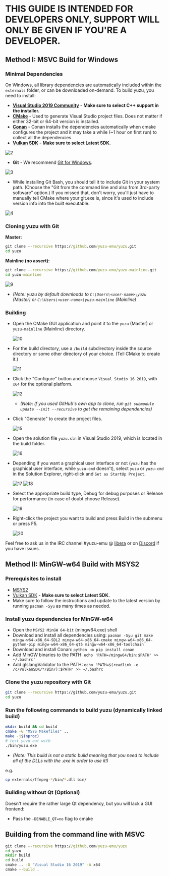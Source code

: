 # THIS GUIDE IS INTENDED FOR DEVELOPERS ONLY, SUPPORT WILL ONLY BE GIVEN IF YOU'RE A DEVELOPER.

## Method I: MSVC Build for Windows

### Minimal Dependencies

On Windows, all library dependencies are automatically included within the `externals` folder, or can be downloaded on-demand. To build yuzu, you need to install:

  * **[Visual Studio 2019 Community](https://visualstudio.microsoft.com/downloads/)** - **Make sure to select C++ support in the installer.**
  * **[CMake](https://cmake.org/download/)** - Used to generate Visual Studio project files. Does not matter if either 32-bit or 64-bit version is installed.
  * **[Conan](https://conan.io/downloads.html)** - Conan installs the dependencies automatically when cmake configures the project and it may take a while (~1 hour on first run) to collect all the dependencies
  * **[Vulkan SDK](https://vulkan.lunarg.com/sdk/home#windows)** - **Make sure to select Latest SDK.**

  ![2](https://i.imgur.com/giDwuTm.png)

  * **Git** - We recommend [Git for Windows](https://gitforwindows.org).

  ![3](https://i.imgur.com/UeSzkBw.png)

  * While installing Git Bash, you should tell it to include Git in your system path. (Choose the "Git from the command line and also from 3rd-party software" option.) If you missed that, don't worry, you'll just have to manually tell CMake where your git.exe is, since it's used to include version info into the built executable.

  ![4](https://i.imgur.com/x0rRs1t.png)

### Cloning yuzu with Git

**Master:**
  ```cmd
  git clone --recursive https://github.com/yuzu-emu/yuzu.git
  cd yuzu
  ```

**Mainline (no assert):**
  ```cmd
  git clone --recursive https://github.com/yuzu-emu/yuzu-mainline.git
  cd yuzu-mainline
  ```

  ![9](https://i.imgur.com/CcxIAht.png)

* *(Note: yuzu by default downloads to `C:\Users\<user-name>\yuzu` (Master) or `C:\Users\<user-name>\yuzu-mainline` (Mainline)*

### Building

* Open the CMake GUI application and point it to the `yuzu` (Master) or `yuzu-mainline` (Mainline) directory.

  ![10](https://i.imgur.com/qOslIWv.png)

* For the build directory, use a `/build` subdirectory inside the source directory or some other directory of your choice. (Tell CMake to create it.)

  ![11](https://i.imgur.com/cNnhs22.png)

* Click the "Configure" button and choose `Visual Studio 16 2019`, with `x64` for the optional platform.

  ![12](https://i.imgur.com/DKiREaK.png)

  * *(Note: If you used GitHub's own app to clone, run `git submodule update --init --recursive` to get the remaining dependencies)*
* Click "Generate" to create the project files.

  ![15](https://i.imgur.com/5LKg92k.png)

* Open the solution file `yuzu.sln` in Visual Studio 2019, which is located in the build folder.

  ![16](https://i.imgur.com/208yMml.png)

* Depending if you want a graphical user interface or not (`yuzu` has the graphical user interface, while `yuzu-cmd` doesn't), select `yuzu` or `yuzu-cmd` in the Solution Explorer, right-click and `Set as StartUp Project`.

  ![17](https://i.imgur.com/nPMajnn.png)  ![18](https://i.imgur.com/BDMLzRZ.png)

* Select the appropriate build type, Debug for debug purposes or Release for performance (in case of doubt choose Release).

  ![19](https://i.imgur.com/qxg4roC.png)

* Right-click the project you want to build and press Build in the submenu or press F5.

  ![20](https://i.imgur.com/CkQgOFW.png)

Feel free to ask us in the IRC channel #yuzu-emu @ [libera](https://web.libera.chat) or on [Discord](https://discord.gg/XQV6dn9) if you have issues.

## Method II: MinGW-w64 Build with MSYS2

### Prerequisites to install

* [MSYS2](https://www.msys2.org)
* [Vulkan SDK](https://vulkan.lunarg.com/sdk/home#windows) - **Make sure to select Latest SDK.**
* Make sure to follow the instructions and update to the latest version by running `pacman -Syu` as many times as needed.

### Install yuzu dependencies for MinGW-w64

* Open the `MSYS2 MinGW 64-bit` (mingw64.exe) shell
* Download and install all dependencies using: `pacman -Syu git make mingw-w64-x86_64-SDL2 mingw-w64-x86_64-cmake mingw-w64-x86_64-python-pip mingw-w64-x86_64-qt5 mingw-w64-x86_64-toolchain`
* Download and install Conan: `python -m pip install conan`
* Add MinGW binaries to the PATH: `echo 'PATH=/mingw64/bin:$PATH' >> ~/.bashrc'`
* Add glslangValidator to the PATH: `echo 'PATH=$(readlink -e /c/VulkanSDK/*/Bin/):$PATH' >> ~/.bashrc`

### Clone the yuzu repository with Git

  ```bash
  git clone --recursive https://github.com/yuzu-emu/yuzu.git
  cd yuzu
  ```

### Run the following commands to build yuzu (dynamically linked build)

```bash
mkdir build && cd build
cmake -G "MSYS Makefiles" ..
make -j$(nproc)
# test yuzu out with
./bin/yuzu.exe
```

* *(Note: This build is not a static build meaning that you need to include all of the DLLs with the .exe in order to use it!)*

e.g.
```Bash
cp externals/ffmpeg-*/bin/*.dll bin/
```

### Building without Qt (Optional)

Doesn't require the rather large Qt dependency, but you will lack a GUI frontend:

  * Pass the `-DENABLE_QT=no` flag to cmake

## Building from the command line with MSVC

```cmd
git clone --recursive https://github.com/yuzu-emu/yuzu
cd yuzu
mkdir build
cd build
cmake .. -G "Visual Studio 16 2019" -A x64
cmake --build .
```